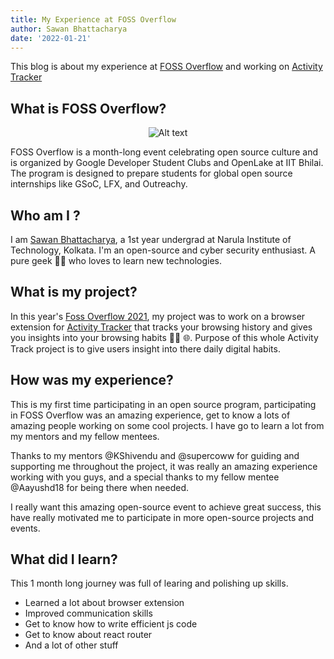 ```yaml
---
title: My Experience at FOSS Overflow
author: Sawan Bhattacharya
date: '2022-01-21'
---
```





This blog is about my experience at [FOSS Overflow](https://fossoverflow.dev/) and working on [Activity Tracker](https://github.com/OpenLake/Activity-Tracker)



## What is FOSS Overflow?



<div align="center">

![Alt text](https://fossoverflow.dev/nextimg/%2F_next%2Fstatic%2Fmedia%2Flogo.4bd48c29.png/828/75?url=%2F_next%2Fstatic%2Fmedia%2Flogo.4bd48c29.png&w=828&q=75)

</div>

FOSS Overflow is a month-long event celebrating open source culture and is organized by Google Developer Student Clubs and OpenLake at IIT Bhilai. The program is designed to prepare students for global open source internships like GSoC, LFX, and Outreachy.



## Who am I ?


I am [Sawan Bhattacharya](https://github.com/kriptonian1), a 1st year undergrad at Narula Institute of Technology, Kolkata. I'm an open-source and cyber security enthusiast. A pure geek 👨‍💻 who loves to learn new technologies.



## What is my project?

In this year's [Foss Overflow 2021](https://fossoverflow.dev/), my project was to work on a browser extension for [Activity Tracker](https://github.com/OpenLake/Activity-Tracker) that tracks your browsing history and gives you insights into your browsing habits 🕵️‍♂️ 🌐. Purpose of this whole Activity Track project is to give users insight into there daily digital habits.



## How was my experience?

This is my first time participating in an open source program, participating in FOSS Overflow was an amazing experience, get to know a lots of amazing people working on some cool projects. I have go to learn a lot from my mentors and my fellow mentees.

Thanks to my mentors @KShivendu and @supercoww for guiding and supporting me throughout the project, it was really an amazing experience working with you guys, and a special thanks to my fellow mentee @Aayushd18 for being there when needed.

I really want this amazing open-source event to achieve great success, this have really motivated me to participate in more open-source projects and events.



## What did I learn?

This 1 month long journey was full of learing and polishing up skills.

- Learned a lot about browser extension
- Improved communication skills
- Get to know how to write efficient js code
- Get to know about react router
- And a lot of other stuff
